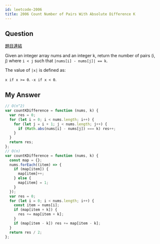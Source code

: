 ```yaml
---
id: leetcode-2006
title: 2006 Count Number of Pairs With Absolute Difference K
---
```


## Question

[題目連結](https://leetcode.com/problems/count-number-of-pairs-with-absolute-difference-k/)

Given an integer array nums and an integer k, return the number of pairs (i, j) where `i < j` such that `|nums[i] - nums[j]| == k`.

The value of `|x|` is defined as:

`x if x >= 0`.
`-x if x < 0`.

## My Answer

```js
// O(n^2)
var countKDifference = function (nums, k) {
  var res = 0;
  for (let i = 0; i < nums.length; i++) {
    for (let j = i + 1; j < nums.length; j++) {
      if (Math.abs(nums[i] - nums[j]) === k) res++;
    }
  }
  return res;
};
// O(n)
var countKDifference = function (nums, k) {
  const map = {};
  nums.forEach((item) => {
    if (map[item]) {
      map[item]++;
    } else {
      map[item] = 1;
    }
  });
  var res = 0;
  for (let i = 0; i < nums.length; i++) {
    const item = nums[i];
    if (map[item + k]) {
      res += map[item + k];
    }
    if (map[item - k]) res += map[item - k];
  }
  return res / 2;
};
```
